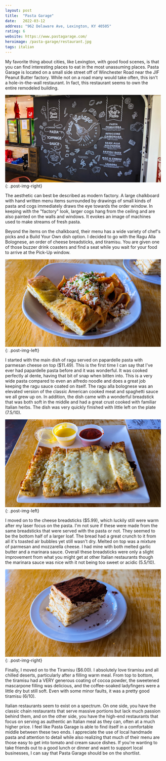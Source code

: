 ```yaml
---
layout: post
title:  "Pasta Garage"
date:   2022-03-12
address: "962 Delaware Ave, Lexington, KY 40505"
rating: 6
website: https://www.pastagarage.com/
heroimage: /pasta-garage/restaurant.jpg
tags: italian
---
```


My favorite thing about cities, like Lexington, with good food scenes, is that you can find interesting places to eat in the most unassuming places. Pasta Garage is located on a small side street off of Winchester Road near the JIF Peanut Butter factory. While not on a road many would take often, this isn't a hole-in-the-wall restaurant. In fact, this restaurant seems to own the entire remodeled building.

![Wall Menu](/assets/img/pasta-garage/menu.jpg){: .post-img-right}

The aesthetic can best be described as modern factory. A large chalkboard with hand written menu items surrounded by drawings of small kinds of pasta and cogs immediately draws the eye towards the order window. In keeping with the "factory" look, larger cogs hang from the ceiling and are also painted on the walls and windows. It evokes an image of machines used to make streams of fresh pasta.

Beyond the items on the chalkboard, their menu has a wide variety of chef's picks and a Build Your Own dish option. I decided to go with the Ragu Alla Bolognese, an order of cheese breadsticks, and tiramisu. You are given one of those buzzer drink coasters and find a seat while you wait for your food to arrive at the Pick-Up window.

![Ragu Alla Bolognese](/assets/img/pasta-garage/pasta.jpg){: .post-img-left}

I started with the main dish of ragu served on papardelle pasta with parmesan cheese on top ($11.49). This is the first time I can say that I've ever had papardelle pasta before and it was wonderful. It was cooked perfectly al dente, having that bit of snap when bitten into. This is a very wide pasta compared to even an alfredo noodle and does a great job keeping the ragu sauce coated on itself. The ragu alla bolognese was an elevated version of the classic American cooked meat and spaghetti sauce we all grew up on. In addition, the dish came with a wonderful breadstick that was both soft in the middle and had a great crust cooked with familiar Italian herbs. The dish was very quickly finished with little left on the plate (7.5/10).

![Cheese Breadsticks](/assets/img/pasta-garage/cheesebread.jpg){: .post-img-left}

I moved on to the cheese breadsticks ($5.99), which luckily still were warm after my laser focus on the pasta. I'm not sure if these were made from the same breadsticks that were served with the pasta or not. They seemed to be the bottom half of a larger loaf. The bread had a great crunch to it from all it's toasted air bubbles yet still wasn't dry. Melted on top was a mixture of parmesan and mozzarella cheese. I had mine with both melted garlic butter and a marinara sauce. Overall these breadsticks were only a slight improvement from what you might get at other Italian restaurants though the marinara sauce was nice with it not being too sweet or acidic (5.5/10).

![Tiramisu](/assets/img/pasta-garage/tiramisu.jpg){: .post-img-right}

Finally, I moved on to the Tiramisu ($6.00). I absolutely love tiramisu and all chilled deserts, particularly after a filling warm meal. From top to bottom, the tiramisu had a VERY generous coating of cocoa powder, the sweetened mascarpone filling was delicious, and the coffee-soaked ladyfingers were a little dry but still soft. Even with some minor faults, it was a pretty good tiramisu (6/10).

Italian restaurants seem to exist on a spectrum. On one side, you have the classic chain restaurants that serve massive portions but lack much passion behind them, and on the other side, you have the high-end restaurants that focus on serving as authentic an Italian meal as they can, often at a much higher price. I feel like Pasta Garage is able to find itself in a comfortable middle between these two ends. I appreciate the use of local handmade pasta and attention to detail while also realizing that much of their menu are those easy to get into tomato and cream sauce dishes. If you're wanting to take friends out to a good lunch or dinner and want to support local businesses, I can say that Pasta Garage should be on the shortlist.
